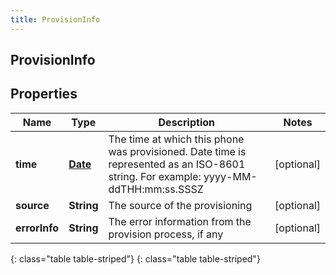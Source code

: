 ```yaml
---
title: ProvisionInfo
---
```

## ProvisionInfo


## Properties

| Name | Type | Description | Notes |
| ------------ | ------------- | ------------- | ------------- |
| **time** | [**Date**](Date.html) | The time at which this phone was provisioned. Date time is represented as an ISO-8601 string. For example: yyyy-MM-ddTHH:mm:ss.SSSZ |  [optional] |
| **source** | **String** | The source of the provisioning |  [optional] |
| **errorInfo** | **String** | The error information from the provision process, if any |  [optional] |
{: class="table table-striped"}
{: class="table table-striped"}


